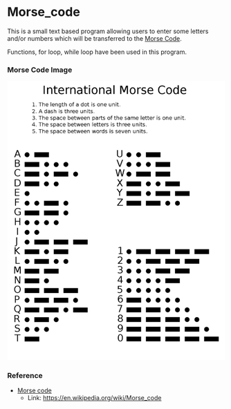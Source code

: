 # Morse_code

This is a small text based program allowing users to enter some letters and/or numbers which will be transferred to the [Morse Code](https://en.wikipedia.org/wiki/Morse_code). 

Functions, for loop, while loop have been used in this program.

### Morse Code Image


![alt text](https://github.com/XinwuWang/Morse_code/blob/main/readme_img/International_Morse_Code.svg.png "Morse Code")

### Reference
* [Morse code](https://en.wikipedia.org/wiki/Morse_code)  
  - Link: https://en.wikipedia.org/wiki/Morse_code